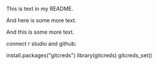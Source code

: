 This is text in my README.

And here is some more text.

And this is some more text.

connect r studio and github:

install.packages("gitcreds")
library(gitcreds)
gitcreds_set()